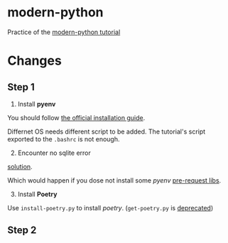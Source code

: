 # modern-python

Practice of the [modern-python tutorial](https://cjolowicz.github.io/posts/hypermodern-python-01-setup/)

# Changes

## Step 1

1. Install **pyenv**

You should follow [the official installation guide](https://github.com/pyenv/pyenv#installation).

Differnet OS needs different script to be added. The tutorial's script exported to the `.bashrc` is not enough.

2. Encounter no sqlite error

[solution](https://stackoverflow.com/a/38842600).

Which would happen if you dose not install some *pyenv* [pre-request libs](https://github.com/pyenv/pyenv/wiki/Common-build-problems).

3. Install **Poetry**

Use `install-poetry.py` to install *poetry*. (`get-poetry.py` is [deprecated](https://python-poetry.org/docs/#installation))

## Step 2

